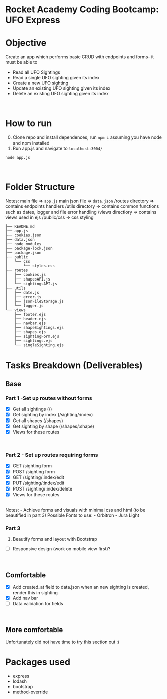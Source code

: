 # Rocket Academy Coding Bootcamp: UFO Express
# Objective
Create an app which performs basic CRUD with endpoints and forms- it must be able to 
- Read all UFO Sightings
- Read a single UFO sighting given its index
- Create a new UFO sighting
- Update an existing UFO sighting given its index
- Delete an existing UFO sighting given its index
<br />

# How to run
0. Clone repo and install dependences, run `npm i` assuming you have node and npm installed
1. Run app.js and navigate to `localhost:3004/`
```
node app.js
```
<br />

# Folder Structure
Notes: 
main file => `app.js`
main json file => `data.json`
/routes directory => contains endpoints handlers
/utils directory => contains common functions such as dates, logger and file error handling 
/views directiory => contains views used in ejs
/public/css => css styling
```
├── README.md
├── app.js
├── cookies.json
├── data.json
├── node_modules
├── package-lock.json
├── package.json
├── public
│   └── css
│       └── styles.css
├── routes
│   ├── cookies.js
│   ├── shapesAPI.js
│   └── sightingsAPI.js
├── utils
│   ├── date.js
│   ├── error.js
│   ├── jsonFileStorage.js
│   └── logger.js
└── views
    ├── footer.ejs
    ├── header.ejs
    ├── navbar.ejs
    ├── shapeSightings.ejs
    ├── shapes.ejs
    ├── sightingForm.ejs
    ├── sightings.ejs
    └── singleSighting.ejs
```

# Tasks Breakdown (Deliverables)
## Base 
### Part 1 -Set up routes without forms
- [x] Get all sightings (/)
- [x] Get sighting by index (/sighting/:index)
- [x] Get all shapes (/shapes)
- [x] Get sighting by shape (/shapes/:shape)
- [x] Views for these routes
 <br />

### Part 2 - Set up routes requiring forms
- [x] GET /sighting form
- [x] POST /sighting form
- [x] GET /sighting/:index/edit
- [x] PUT /sighting/:index/edit
- [x] POST /sighting/:index/delete
- [x] Views for these routes
 <br />
Notes:
- Achieve forms and visuals with minimal css and html (to be beautified in part 3)
Possible Fonts to use:  
- Orbitron
- Jura Light
<br />

### Part 3
1. Beautify forms and layout with Bootstrap
- [ ] Responsive design (work on mobile view first)?
<br />

## Comfortable
- [x] Add created_at field to data.json when an new sighting is created, render this in sighting
- [x] Add nav bar
- [ ] Data validation for fields

<br />

## More comfortable
Unfortunately did not have time to try this section out :( 

# Packages used
- express
- lodash
- bootstrap
- method-override